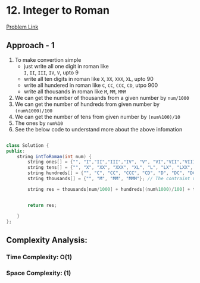 # 12. Integer to Roman

[Problem Link](https://leetcode.com/problems/integer-to-roman/)

## Approach - 1

1. To make convertion simple
   - just write all one digit in roman like  
      `I`, `II`, `III`, `IV`, `V`, upto 9
   - write all ten digits in roman like
     `X`, `XX`, `XXX`, `XL`, upto 90
   - write all hundered in roman like
     `C`, `CC`, `CCC`, `CD`, utpo 900
   - write all thousands in roman like
     `M`, `MM`, `MMM`
2. We can get the number of thousands from a given number by `num/1000 `
3. We can get the number of hundreds from given number by `(num%1000)/100`
4. We can get the number of tens from given number by `(num%100)/10`
5. The ones by `num%10`
6. See the below code to understand more about the above infomation

```Java

class Solution {
public:
    string intToRoman(int num) {
        string ones[] = {"", "I","II","III","IV", "V", "VI","VII","VIII", "IX"};
        string tens[] = {"", "X", "XX", "XXX", "XL", "L", "LX", "LXX", "LXXX", "XC"};
        string hundreds[] = {"", "C", "CC", "CCC", "CD", "D", "DC", "DCC", "DCCC", "CM"};
        string thousands[] = {"", "M", "MM", "MMM"}; // The contraint upto 3999 only

        string res = thousands[num/1000] + hundreds[(num%1000)/100] + tens[(num%100)/10] + ones[num%10];


        return res;

    }
};

```

## Complexity Analysis:

### Time Complexity: O(1)

### Space Complexity: (1)
